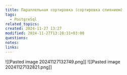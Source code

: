 ```yaml
---
title: Параллельная сортировка (сортировка слиянием)
tags:
  - PostgreSql
related_topics: 
created: 2024-11-27 13:27
modified: 2024-11-27T13:28:31+03:00
questions: 
notes: 
links: 
---
```



![[Pasted image 20241127132749.png]]
![[Pasted image 20241127132821.png]]
